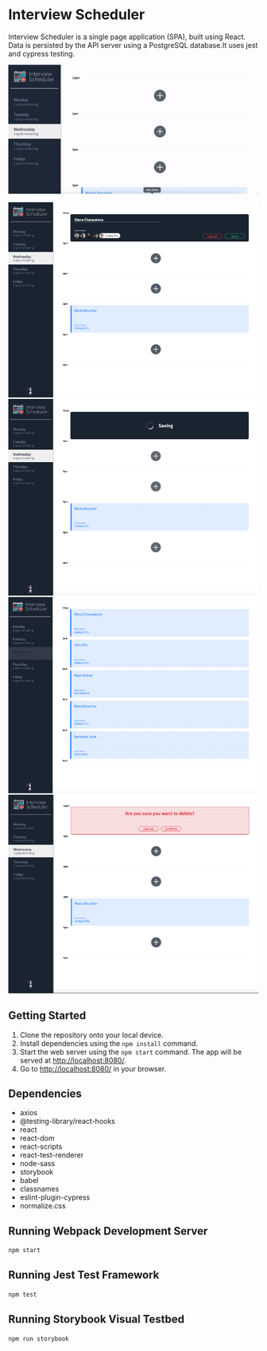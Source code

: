 # Interview Scheduler

Interview Scheduler is a single page application (SPA), built using React.
Data is persisted by the API server using a PostgreSQL database.It uses jest and cypress testing.

!['Front-end"](src/docs/scheduler.gif)

!['scheduling-appointment'](src/docs/scheduling-appointment.png)
!['save-appointment'](src/docs/save-appointment.png)
!['fully booked day'](src/docs/booked-appointments.png)
!['delete-appointment'](src/docs/delete-appoitment.png)


## Getting Started

1. Clone the repository onto your local device.
2. Install dependencies using the `npm install` command.
3. Start the web server using the `npm start` command.
   The app will be served at <http://localhost:8080/>.
4. Go to <http://localhost:8080/> in your browser.

## Dependencies

- axios
- @testing-library/react-hooks
- react
- react-dom
- react-scripts
- react-test-renderer
- node-sass
- storybook
- babel
- classnames
- eslint-plugin-cypress
- normalize.css

## Running Webpack Development Server

```sh
npm start
```

## Running Jest Test Framework

```sh
npm test
```

## Running Storybook Visual Testbed

```sh
npm run storybook
```
